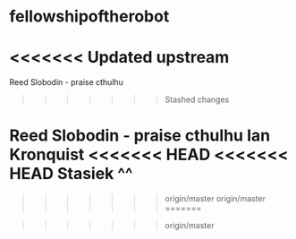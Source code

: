 # fellowshipoftherobot
<<<<<<< Updated upstream
=======

Reed Slobodin - praise cthulhu
>>>>>>> Stashed changes

Reed Slobodin - praise cthulhu
Ian Kronquist
<<<<<<< HEAD
<<<<<<< HEAD
Stasiek ^^
=======
>>>>>>> origin/master
>>>>>>> origin/master
=======

>>>>>>> origin/master
